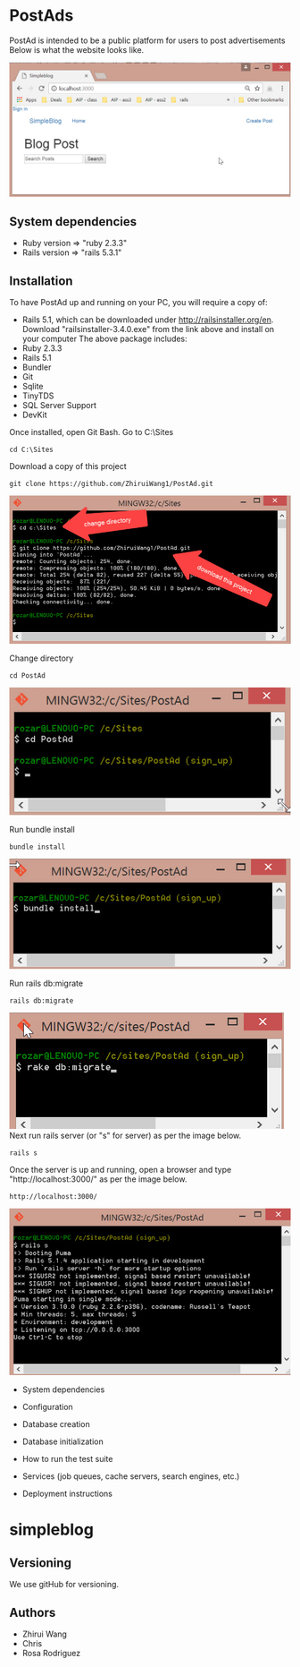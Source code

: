 # PostAds

PostAd is intended to be a public platform for users to post advertisements
Below is what the website looks like.

![Alt text](https://github.com/rozar17/proj2/blob/master/img/1.%20index.jpg?raw=true "Optional Title")




## System dependencies

* Ruby version 		=>		"ruby 2.3.3"
* Rails version 	=>		"rails 5.3.1"



## Installation
To have PostAd up and running on your PC, you will require a copy of:
*	Rails 5.1, which can be downloaded under http://railsinstaller.org/en.
Download "railsinstaller-3.4.0.exe" from the link above and install on your computer
The above package includes:
*	Ruby 2.3.3
*	Rails 5.1
*	Bundler
*	Git
*	Sqlite
*	TinyTDS
*	SQL Server Support
*	DevKit


Once installed, open Git Bash.
Go to C:\Sites
```
cd C:\Sites
```


Download a copy of this project
```
git clone https://github.com/ZhiruiWang1/PostAd.git
```

![Alt text](https://github.com/rozar17/proj2/blob/master/img/2.%20gitBash_download.jpg?raw=true "Optional Title")


Change directory
```
cd PostAd
```

![Alt text](https://github.com/rozar17/proj2/blob/master/img/3.%20gitBash.jpg?raw=true "Optional Title")


Run bundle install
```
bundle install
```

![Alt text](https://github.com/rozar17/proj2/blob/master/img/4.%20bundle%20install.jpg?raw=true "Optional Title")

Run rails db:migrate
```
rails db:migrate
```

![Alt text](https://github.com/rozar17/proj2/blob/master/img/5.%20db%20migrate.jpg?raw=true "Optional Title")
Next run rails server (or "s" for server) as per the image below.
```
rails s
```


Once the server is up and running, open a browser and type "http://localhost:3000/" as per the image below.
```
http://localhost:3000/
```

![Alt text](https://github.com/rozar17/proj2/blob/master/img/6.%20rails%20s.jpg?raw=true "Optional Title")





* System dependencies

* Configuration

* Database creation

* Database initialization

* How to run the test suite

* Services (job queues, cache servers, search engines, etc.)

* Deployment instructions



# simpleblog



## Versioning
We use gitHub for versioning.



## Authors
* Zhirui Wang
* Chris
* Rosa Rodriguez



